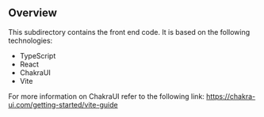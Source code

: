 ## Overview

This subdirectory contains the front end code.
It is based on the following technologies:

- TypeScript
- React
- ChakraUI
- Vite

For more information on ChakraUI refer to the following link: https://chakra-ui.com/getting-started/vite-guide
